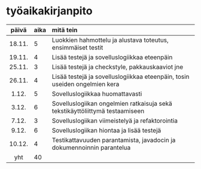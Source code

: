 # työaikakirjanpito

| päivä | aika | mitä tein  |
| :----:|:-----| :-----|
| 18.11. | 5    | Luokkien hahmottelu ja alustava toteutus, ensimmäiset testit |
| 19.11. | 4    | Lisää testejä ja sovelluslogiikkaa eteenpäin |
| 25.11. | 3    | Lisää testejä ja checkstyle, pakkauskaaviot jne |
| 26.11. | 4    | Lisää testejä ja sovelluslogiikkaa eteenpäin, tosin useiden ongelmien kera |
| 1.12. | 5    | Sovelluslogiikkaa huomattavasti |
| 3.12. | 6    | Sovelluslogiikan ongelmien ratkaisuja sekä tekstikäyttöliittymä testaamiseen |
| 7.12. | 3    | Sovelluslogiikan viimeistelyä ja refaktorointia |
| 9.12. | 6    | Sovelluslogiikan hiontaa ja lisää testejä |
| 10.12. | 4    | Testikattavuuden parantamista, javadocin ja dokumennoinnin parantelua |
| yht   | 40   | | 
